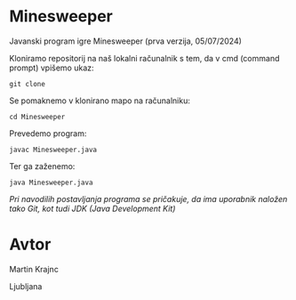 # Minesweeper
Javanski program igre Minesweeper (prva verzija, 05/07/2024)


Kloniramo repositorij na naš lokalni računalnik s tem, da v cmd (command prompt) vpišemo ukaz:
```
git clone
```
Se pomaknemo v klonirano mapo na računalniku:
```
cd Minesweeper
```
Prevedemo program:
```
javac Minesweeper.java
```
Ter ga zaženemo:
```
java Minesweeper.java
```
*Pri navodilih postavljanja programa se pričakuje, da ima uporabnik naložen tako Git, kot tudi JDK (Java Development Kit)*

# Avtor
Martin Krajnc




Ljubljana
